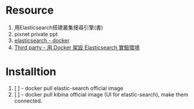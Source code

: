 # Resource

1. 用Elasticsearch搭建叢集搜尋引擎(書)
2. pixnet private ppt
3. [elasticsearch - docker](https://hub.docker.com/_/elasticsearch)
4. [Third party - 用 Docker 架設 Elasticsearch 實驗環境](https://myapollo.com.tw/zh-tw/docker-elasticsearch/)

# Installtion

1. [ ] - docker pull elastic-search official image
2. [ ] - docker pull kibina official image (UI for elastic-search), make them connected.
